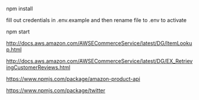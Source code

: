npm install   

fill out credentials in .env.example and then rename file to .env to activate   

npm start



http://docs.aws.amazon.com/AWSECommerceService/latest/DG/ItemLookup.html

http://docs.aws.amazon.com/AWSECommerceService/latest/DG/EX_RetrievingCustomerReviews.html

https://www.npmjs.com/package/amazon-product-api


https://www.npmjs.com/package/twitter   
